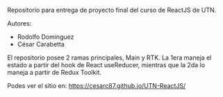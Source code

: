 Repositorio para entrega de proyecto final del curso de ReactJS de UTN. 

Autores:

- Rodolfo Dominguez
- César Carabetta

El repositorio posee 2 ramas principales, Main y RTK. La 1era maneja el estado a partir del hook de React useReducer, mientras que 
la 2da lo maneja a partir de Redux Toolkit. 

Podes ver el sitio en: https://cesarc87.github.io/UTN-ReactJS/
